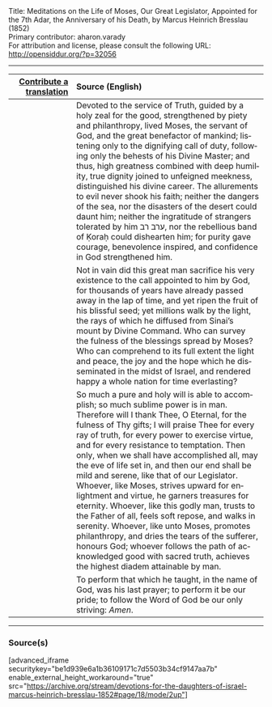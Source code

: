 <html>
<head></head>
<body>
Title: Meditations on the Life of Moses, Our Great Legislator, Appointed for the 7th Adar, the Anniversary of his Death, by Marcus Heinrich Bresslau (1852)<br />
Primary contributor: aharon.varady<br />
For attribution and license, please consult the following URL: <a href="http://opensiddur.org/?p=32056">http://opensiddur.org/?p=32056</a>
<p />
<hr />

<table style="margin-left: auto;margin-right: auto;" class="draggable">
<thead><tr><th id="x" style="text-align: right;"><a href="/contributing/upload/">Contribute a translation</a></th><th style="text-align: left;">Source (English)</th></tr></thead>
<tbody>
<tr><td style="vertical-align:top;" width="25%">
<div class="liturgy" lang="he">

</span></div></td>
 
<td style="vertical-align:top;">
<div class="english" lang="en">
Devoted to the service of Truth, guided by a holy zeal for the good, strengthened by piety and philanthropy, lived Moses, the servant of God, and the great benefactor of mankind; listening only to the dignifying call of duty, following only the behests of his Divine Master; and thus, high greatness combined with deep humility, true dignity joined to unfeigned meekness, distinguished his divine career. The allurements to evil never shook his faith; neither the dangers of the sea, nor the disasters of the desert could daunt him; neither the ingratitude of strangers tolerated by him <span class="hebrew" lang="he">ערב רב</span>, nor the rebellious band of Ḳoraḥ could dishearten him; for purity gave courage, benevolence inspired, and confidence in God strengthened him. 
</div></td></tr>


<tr><td style="vertical-align:top;">
<div class="liturgy" lang="he">

</span></div></td>
 
<td style="vertical-align:top;">
<div class="english" lang="en">
Not in vain did this great man sacrifice his very existence to the call appointed to him by God, for thousands of years have already passed away in the lap of time, and yet ripen the fruit of his blissful seed; yet millions walk by the light, the rays of which he diffused from Sinai’s mount by Divine Command. Who can survey the fulness of the blessings spread by Moses? Who can comprehend to its full extent the light and peace, the joy and the hope which he disseminated in the midst of Israel, and rendered happy a whole nation for time everlasting? 
</div></td></tr>


<tr><td style="vertical-align:top;">
<div class="liturgy" lang="he">

</span></div></td>
 
<td style="vertical-align:top;">
<div class="english" lang="en">
So much a pure and holy will is able to accomplish; so much sublime power is in man. Therefore will I thank Thee, O Eternal, for the fulness of Thy gifts; I will praise Thee for every ray of truth, for every power to exercise virtue, and for every resistance to temptation. Then only, when we shall have accomplished all, may the eve of life set in, and then our end shall be mild and serene, like that of our Legislator. Whoever, like Moses, strives upward for enlightment and virtue, he garners treasures for eternity. Whoever, like this godly man, trusts to the Father of all, feels soft repose, and walks in serenity. Whoever, like unto Moses, promotes philanthropy, and dries the tears of the sufferer, honours God; whoever follows the path of acknowledged good with sacred truth, achieves the highest diadem attainable by man. 
</div></td></tr>


<tr><td style="vertical-align:top;">
<div class="liturgy" lang="he">

</span></div></td>
 
<td style="vertical-align:top;">
<div class="english" lang="en">
To perform that which he taught, in the name of God, was his last prayer; to perform it be our pride; to follow the Word of God be our only striving: <em>Amen</em>.
</div></td></tr>
</tbody></table>

<hr />

<h3>Source(s)</h3>

[advanced_iframe securitykey="be1d939e6a1b36109171c7d5503b34cf9147aa7b" enable_external_height_workaround="true" src="https://archive.org/stream/devotions-for-the-daughters-of-israel-marcus-heinrich-bresslau-1852#page/18/mode/2up"]

&nbsp;
</body>
</html>